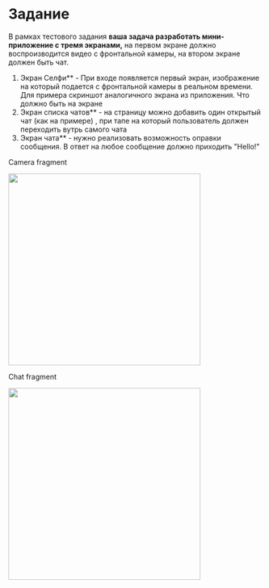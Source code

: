 # **Задание**

В рамках тестового задания **ваша задача разработать мини-приложение с тремя  экранами,** на первом экране должно воспроизводится видео с фронтальной камеры, на втором экране должен быть чат.


1. Экран Селфи** - При входе появляется первый экран, изображение на который подается с фронтальной камеры в реальном времени. Для примера скриншот аналогичного экрана из приложения. Что должно быть на экране
2. Экран списка чатов** -  на страницу можно добавить один открытый чат (как на примере) , при тапе на который пользователь должен переходить вутрь самого чата 
3. Экран чата**  - нужно реализовать возможность оправки сообщения. В ответ на любое сообщение должно приходить "Hello!"

Camera fragment

<img src="gif_files/2020-06-17_11-42-23.gif.gif" width="380" />

Chat fragment

<img src="gif_files/2020-06-17_11-43-05.gif.gif" width="380" />
